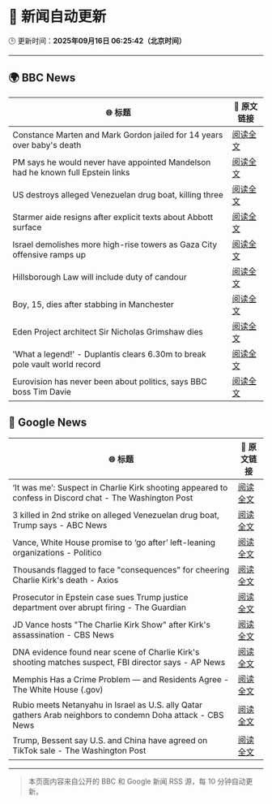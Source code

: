 # 🧠 新闻自动更新

🕒 更新时间：**2025年09月16日 06:25:42（北京时间）**

---

## 🌍 BBC News

| 🌐 标题 | 🔗 原文链接 |
|--------|-------------|
| Constance Marten and Mark Gordon jailed for 14 years over baby's death | [阅读全文](https://www.bbc.com/news/articles/c931yq8lz19o?at_medium=RSS&at_campaign=rss) |
| PM says he would never have appointed Mandelson had he known full Epstein links | [阅读全文](https://www.bbc.com/news/articles/cx25xn2e8zqo?at_medium=RSS&at_campaign=rss) |
| US destroys alleged Venezuelan drug boat, killing three | [阅读全文](https://www.bbc.com/news/articles/cx2jel4gyezo?at_medium=RSS&at_campaign=rss) |
| Starmer aide resigns after explicit texts about Abbott surface | [阅读全文](https://www.bbc.com/news/articles/ckgy79yr74do?at_medium=RSS&at_campaign=rss) |
| Israel demolishes more high-rise towers as Gaza City offensive ramps up | [阅读全文](https://www.bbc.com/news/videos/cr5q8mj6nrvo?at_medium=RSS&at_campaign=rss) |
| Hillsborough Law will include duty of candour | [阅读全文](https://www.bbc.com/news/articles/czrpvrrrmj2o?at_medium=RSS&at_campaign=rss) |
| Boy, 15, dies after stabbing in Manchester | [阅读全文](https://www.bbc.com/news/articles/ce3y9v8e7eqo?at_medium=RSS&at_campaign=rss) |
| Eden Project architect Sir Nicholas Grimshaw dies | [阅读全文](https://www.bbc.com/news/articles/cj079z4lgn4o?at_medium=RSS&at_campaign=rss) |
| 'What a legend!' - Duplantis clears 6.30m to break pole vault world record | [阅读全文](https://www.bbc.com/sport/athletics/videos/c237mlvl845o?at_medium=RSS&at_campaign=rss) |
| Eurovision has never been about politics, says BBC boss Tim Davie | [阅读全文](https://www.bbc.com/news/articles/cp8jd108e3qo?at_medium=RSS&at_campaign=rss) |

## 📰 Google News

| 🌐 标题 | 🔗 原文链接 |
|--------|-------------|
| ‘It was me’: Suspect in Charlie Kirk shooting appeared to confess in Discord chat - The Washington Post | [阅读全文](https://news.google.com/rss/articles/CBMioAFBVV95cUxPTnhYdWZjTnVuZEdPTGtlNVpiWDVjY3RnVG52MkRKVnozN0E0dlQ2ZXY1NDNnREN2YVpfYU4zWkVfOTVhY3pWVWdpRVhUYmZCYUc1ZEg3aUd0QzZXSnVOY2QzN1ZnWWo5U1pTSUdmRzRBXzdQTThVcWpEY0lwakQwYnp2Q055blFDZDFkaDBFYWVfcmRUN1p5eVFWRS1xYURM?oc=5) |
| 3 killed in 2nd strike on alleged Venezuelan drug boat, Trump says - ABC News | [阅读全文](https://news.google.com/rss/articles/CBMioAFBVV95cUxNdXY0V2FITGF5cXZFd1YzeFRla3NuV0xJQVFOaWNkYUt3NGVReVJoRTQ3aFZCQ3JibG4xS080VW02VTJqYzU2aEZRbU5YNktLVVdXMXZkUmQ2UVBfaUtJZVFrU29kM2JrcHZBZVRvcWpFMldnV3lVREZUYTZmbm5zVTBFb2d2d1V2NGpfR194OTV1Y01sTUZuVzlsV3Ryb1JZ0gGmAUFVX3lxTFB5bXppUmhmQ08zTnhERmVYUGJhZ1l1ODlVQ2J3dDJscUdvWXExRWFxSlp0dkMzU2VURnE2bnBlVVZGdEFESnVWSlpMTlFncHBuQlBWTGZSa0VhenZXQnQ4Q3RIR1piQlplOGplUzNxZ283b01TQ09qRVVtYTRMN2RiVFpaNTNNUHFuelNWSTZQSjhMU1JwSjRZVDdNQXpxZlVYQ1J1U2c?oc=5) |
| Vance, White House promise to ‘go after’ left-leaning organizations - Politico | [阅读全文](https://news.google.com/rss/articles/CBMitAFBVV95cUxNM3hGa0FPUmNzc2VHUV9hSGtNTXRDbnFrb2xxT0NoQ0o2TC1QWFk2eGREQ19fcThxM1dOUWp1cFpzS3pPN2NxUFhtUklvai13TElOTUJ4WXR4RTZfRE81djdLVFFJV2xoLUxMNHhVR0J5NWVCOFVHRDR2X1pfUVRXVExMMF9UcG5RZ09TLVBwX0plRFBBZGhtWGJhSTJOT0s5c2NDbkxPS2JvRWlLR051WlBkd1Q?oc=5) |
| Thousands flagged to face "consequences" for cheering Charlie Kirk's death - Axios | [阅读全文](https://news.google.com/rss/articles/CBMiggFBVV95cUxPSURUMzFMZXJyR1Ywazk4bTJ1TkowY2RBclNFdk41T2tMNXBHaXFqbGM1RzUxTWkyb2QwLXh5TWZMRzdBQ2lQUlhLN1ZUNTRwLVZRdktaVzY0SUR1VDJxZDFOeDFnUGFVVUd0QlhxUFpTbFBMLWlQOE1LRkZGWjhEQzBB?oc=5) |
| Prosecutor in Epstein case sues Trump justice department over abrupt firing - The Guardian | [阅读全文](https://news.google.com/rss/articles/CBMikgFBVV95cUxPN2k0a0VwT054SnVjS3FUQnlkTjYwcFQ1cDhMaHI0Y2hlOEhVMElHQTNjYk5VVjQ1dGtoRzlMdS0zVVVVa196ZVBYX3U0cFNob3JXbUFBcndNLWRjN3RKeVVBSzFQU1lrUE5uaWtiSjlTOVd6RXN2TDBobWNzRUtDRE1qMFhuMG9jZHZHRVhHVGRmQQ?oc=5) |
| JD Vance hosts "The Charlie Kirk Show" after Kirk's assassination - CBS News | [阅读全文](https://news.google.com/rss/articles/CBMihgFBVV95cUxPWG5EVU5IY3RTUV9kbS1vYjR1M2ZsTWJLNGdscWRJM3VkTFM1NnI0MFhuWm43M2VJUVA4RUE0a3dxRmhuWHhDdTYwaENURDI2aDEwSjdBMF9ZWXBUVE9IbXNPVjIxTXBYTF9BQi11VFhWZzVkOHl4S1JoNHhEMUI2MVgzTDB5UdIBiwFBVV95cUxPbGRzUkFHWVVJMzJ6Ymt2STVvMkRrck4wekFncGRqb3l6OEg0cG8xLTBkNWltWmFVeVp6Q3V2V0NRN2pONVhfcnQ3ejlLZFdCcUNnNVVPQV9VRjdsbXZPaGVZV2xfZGswNkNDbDlFVEp6MUJKTHFxaTV2cXVWcldySXdHY3dUWlJZekQ4?oc=5) |
| DNA evidence found near scene of Charlie Kirk's shooting matches suspect, FBI director says - AP News | [阅读全文](https://news.google.com/rss/articles/CBMiowFBVV95cUxPQ3dKYWhSTlNoZ2xoVDQ3Z01jOXM2RFRLTG5zSHJhenZnTnJoYXVQc1FiRE94WUlzLUNTWDM4NUVtYlFzZzh2TDh2WS1RQ0ExeEN4NEZEbTdPckxRUTBoRnFQSVIwa0Znc2I5TDJyZ1hWaEZyTXZicWRweUFWLURRYXdITVpRbDJOZjdpeXFsaXQwVE43ZDM0N1YxV3RkakUtSnRR?oc=5) |
| Memphis Has a Crime Problem — and Residents Agree - The White House (.gov) | [阅读全文](https://news.google.com/rss/articles/CBMilwFBVV95cUxOSVdZRm9qOFBvUVpZb3hiS0xuOEswQ1U5TjFqS1gzc2tneFJPc0VZM1U2RDNGRVI0WlA1d2hOa19FZzlIRHA0NTJRN0NIMWpfQ2NaSmZMLU1HM2tiVlVnU1VXLTN2U1RsZUU4S1RjLTVmTU1CWkwwdzgtUXVLTldFMGU1bklWUlVpdkVleVd6amFoYlBJbnNR?oc=5) |
| Rubio meets Netanyahu in Israel as U.S. ally Qatar gathers Arab neighbors to condemn Doha attack - CBS News | [阅读全文](https://news.google.com/rss/articles/CBMihgFBVV95cUxOY2dGaGs1a1hiVUJDOV9sX2xzYlFCQlZNck5IeVFoOEJEVExqeklrLXdsbHlQcUFYRnA2MmJsSE9IQ1VGZFdDQmVhTko0UFNjcU1fMTV3UjkxU0tsYVVicE1UTzBoY3ZXWlU5bE9tcW1rSWc1MWZfRlYyYTZWNUF5Q2FhUXFDd9IBiwFBVV95cUxOVXpqM0I3RHZJZFRHUWp5TjN4NzU5QzlqWE0tc1dMUmxwMXQ5RndrVS11OFA4NW1kZ3ZLS1R4Wmw3ckVBSjhuaWJPcmgtcmQtcE5kS2xWaHFReXRHWUx5WXNocTQ4b3lqZDEwOWZ2eGpmWHByQ0o2bUt0YkZWZXJNN2RuN19HM1lBNnRj?oc=5) |
| Trump, Bessent say U.S. and China have agreed on TikTok sale - The Washington Post | [阅读全文](https://news.google.com/rss/articles/CBMigwFBVV95cUxNMEpRMkFGUzQ2TXlxa1FzRU42SEx0c1RCUnFwZ1l5S2NWSWVmeV9xcHNPZjNUT1ZmTXJJX2ViUVU3U0QwVXRucV9PbUw5OUJocHo3dUM4STJkT3NMeE5oVjRtTy1icFJ6c3JMaDQzV09VVE9RZUlIZmZvZWRDWW5xVEtWZw?oc=5) |

---
> 本页面内容来自公开的 BBC 和 Google 新闻 RSS 源，每 10 分钟自动更新。